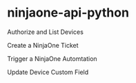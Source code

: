 # ninjaone-api-python

Authorize and List Devices

Create a NinjaOne Ticket

Trigger a NinjaOne Automtation

Update Device Custom Field